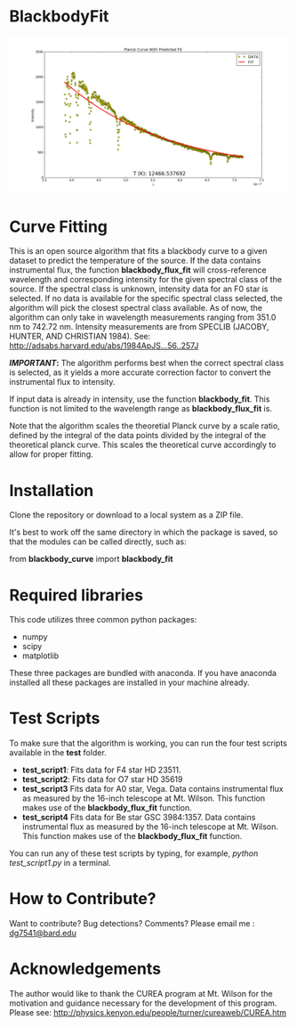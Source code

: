 # BlackbodyFit
![alt text](figure_1.png)
# Curve Fitting

This is an open source algorithm that fits a blackbody curve to a given dataset to predict the temperature of the source. If the data contains instrumental flux, the function **blackbody_flux_fit** will cross-reference wavelength and corresponding intensity for the given spectral class of the source. If the spectral class is unknown, intensity data for an F0 star is selected. If no data is available for the specific spectral class selected, the algorithm will pick the closest spectral class available. As of now, the algorithm can only take in wavelength measurements ranging from 351.0 nm to 742.72 nm. Intensity measurements are from SPECLIB (JACOBY, HUNTER, AND CHRISTIAN 1984). See: http://adsabs.harvard.edu/abs/1984ApJS...56..257J

**_IMPORTANT_:** The algorithm performs best when the correct spectral class is selected, as it yields a more accurate correction factor to convert the instrumental flux to intensity. 

If input data is already in intensity, use the function **blackbody_fit**. This function is not limited to the wavelength range as **blackbody_flux_fit** is. 

Note that the algorithm scales the theoretial Planck curve by a scale ratio, defined by the integral of the data points divided by the integral of the theoretical planck curve. This scales the theoretical curve accordingly to allow for proper fitting. 

# Installation

Clone the repository or download to a local system as a ZIP file.

It's best to work off the same directory in which the package is saved, so that the modules can be called directly, such as:

from **blackbody_curve** import **blackbody_fit**

# Required libraries

This code utilizes three common python packages:

* numpy
* scipy
* matplotlib

These three packages are bundled with anaconda. If you have anaconda installed all these packages are installed in your machine already.

# Test Scripts

To make sure that the algorithm is working, you can run the four test scripts available in the **test** folder. 

* **test_script1**: Fits data for F4 star HD  23511.
* **test_script2**: Fits data for O7 star HD 35619
* **test_script3** Fits data for A0 star, Vega. Data contains instrumental flux as measured by the 16-inch telescope at Mt. Wilson. This function makes use of the **blackbody_flux_fit** function. 
* **test_script4** Fits data for Be star GSC 3984:1357. Data contains instrumental flux as measured by the 16-inch telescope at Mt. Wilson. This function makes use of the **blackbody_flux_fit** function. 

You can run any of these test scripts by typing, for example, *python test_script1.py* in a terminal.

# How to Contribute?

Want to contribute? Bug detections? Comments? Please email me : dg7541@bard.edu

# Acknowledgements

The author would like to thank the CUREA program at Mt. Wilson for the motivation and guidance necessary for the development of this program. Please see: http://physics.kenyon.edu/people/turner/cureaweb/CUREA.htm


